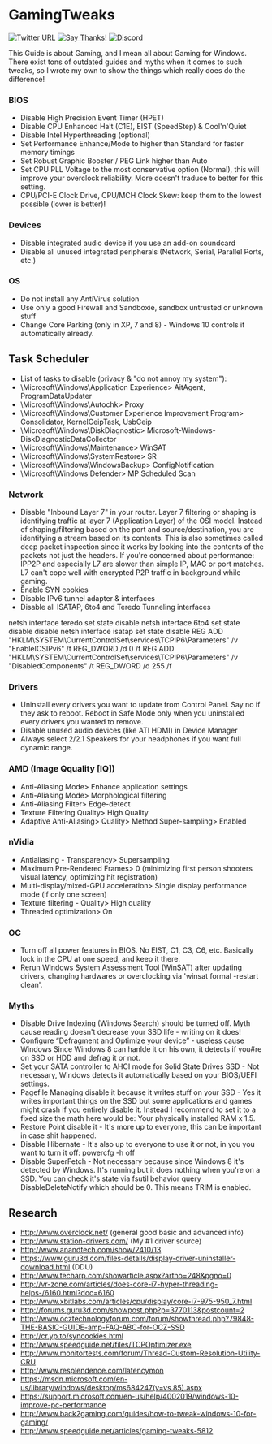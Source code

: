 # GamingTweaks

[![Twitter URL](https://img.shields.io/twitter/url/https/twitter.com/fold_left.svg?style=social&label=Follow%20%40CHEF-KOCH)](https://twitter.com/FZeven)
[![Say Thanks!](https://img.shields.io/badge/Say%20Thanks-!-1EAEDB.svg)](https://saythanks.io/to/CHEF-KOCH)
[![Discord](https://discordapp.com/api/guilds/204394292519632897/widget.png)](https://discord.me/NVinside)

This Guide is about Gaming, and I mean all about Gaming for Windows. There exist tons of outdated guides and myths when it comes to such tweaks, so I wrote my own to show the things which really does do the difference!

### BIOS

* Disable High Precision Event Timer (HPET)
* Disable CPU Enhanced Halt (C1E), EIST (SpeedStep) & Cool'n'Quiet
* Disable Intel Hyperthreading (optional)
* Set Performance Enhance/Mode to higher than Standard for faster memory timings
* Set Robust Graphic Booster / PEG Link higher than Auto
* Set CPU PLL Voltage to the most conservative option (Normal), this will improve your overclock reliability. More doesn't traduce to better for this setting.
* CPU/PCI-E Clock Drive, CPU/MCH Clock Skew: keep them to the lowest possible (lower is better)!


### Devices

* Disable integrated audio device if you use an add-on soundcard
* Disable all unused integrated peripherals (Network, Serial, Parallel Ports, etc.)


### OS

* Do not install any AntiVirus solution
* Use only a good Firewall and Sandboxie, sandbox untrusted or unknown stuff
* Change Core Parking (only in XP, 7 and 8) - Windows 10 controls it automatically already.

Task Scheduler
---------------
* List of tasks to disable (privacy & "do not annoy my system"):
* \Microsoft\Windows\Application Experience> AitAgent, ProgramDataUpdater
* \Microsoft\Windows\Autochk> Proxy
* \Microsoft\Windows\Customer Experience Improvement Program> Consolidator, KernelCeipTask, UsbCeip
* \Microsoft\Windows\DiskDiagnostic> Microsoft-Windows-DiskDiagnosticDataCollector
* \Microsoft\Windows\Maintenance> WinSAT
* \Microsoft\Windows\SystemRestore> SR
* \Microsoft\Windows\WindowsBackup> ConfigNotification
* \Microsoft\Windows Defender> MP Scheduled Scan


### Network

* Disable "Inbound Layer 7" in your router.
Layer 7 filtering or shaping is identifying traffic at layer 7 (Application Layer) of the OSI model. Instead of shaping/filtering based on the port and source/destination, you are identifying a stream based on its contents. This is also sometimes called deep packet inspection since it works by looking into the contents of the packets not just the headers. If you're concerned about performance: IPP2P and especially L7 are slower than simple IP, MAC or port matches. L7 can't cope well with encrypted P2P traffic in background while gaming.
* Enable SYN cookies
* Disable IPv6 tunnel adapter & interfaces
* Disable all ISATAP, 6to4 and Teredo Tunneling interfaces

netsh interface teredo set state disable
netsh interface 6to4 set state disable disable
netsh interface isatap set state disable
REG ADD "HKLM\SYSTEM\CurrentControlSet\services\TCPIP6\Parameters" /v "EnableICSIPv6" /t REG_DWORD /d 0 /f
REG ADD "HKLM\SYSTEM\CurrentControlSet\services\TCPIP6\Parameters" /v "DisabledComponents" /t REG_DWORD /d 255 /f


### Drivers

* Uninstall every drivers you want to update from Control Panel. Say no if they ask to reboot. Reboot in Safe Mode only when you uninstalled every drivers you wanted to remove.
* Disable unused audio devices (like ATI HDMI) in Device Manager
* Always select 2/2.1 Speakers for your headphones if you want full dynamic range.


### AMD (Image Qquality [IQ])

* Anti-Aliasing Mode> Enhance application settings
* Anti-Aliasing Mode> Morphological filtering
* Anti-Aliasing Filter> Edge-detect
* Texture Filtering Quality> High Quality
* Adaptive Anti-Aliasing> Quality> Method Super-sampling> Enabled


### nVidia

* Antialiasing - Transparency> Supersampling
* Maximum Pre-Rendered Frames> 0 (minimizing first person shooters visual latency, optimizing hit registration)
* Multi-display/mixed-GPU acceleration> Single display performance mode (if only one screen)
* Texture filtering - Quality> High quality
* Threaded optimization> On


### OC

* Turn off all power features in BIOS. No EIST, C1, C3, C6, etc. Basically lock in the CPU at one speed, and keep it there.
* Rerun Windows System Assessment Tool (WinSAT) after updating drivers, changing hardwares or overclocking via 'winsat formal -restart clean'.


### Myths

* Disable Drive Indexing (Windows Search) should be turned off. Myth cause reading doesn't decrease your SSD life - writing on it does!
* Configure “Defragment and Optimize your device” - useless cause Windows Since Windows 8 can hanlde it on his own, it detects if you#re on SSD or HDD and defrag it or not. 
* Set your SATA controller to AHCI mode for Solid State Drives SSD - Not necessary, Windows detects it automatically based on your BIOS/UEFI settings.
* Pagefile Managing disable it because it writes stuff on your SSD - Yes it writes important things on the SSD but some applications and games might crash if you entirely disable it. Instead I recommend to set it to a fixed size the math here would be: Your physically installed RAM x 1.5.
* Restore Point disable it - It's more up to everyone, this can be important in case shit happened. 
* Disable Hibernate - It's also up to everyone to use it or not, in you you want to turn it off: powercfg -h off
* Disable SuperFetch - Not necessary because since Windows 8 it's detected by Windows. It's running but it does nothing when you're on a SSD. You can check it's state via fsutil behavior query DisableDeleteNotify which should be 0. This means TRIM is enabled. 




## Research
* http://www.overclock.net/ (general good basic and advanced info)
* http://www.station-drivers.com/ (My #1 driver source)
* http://www.anandtech.com/show/2410/13
* https://www.guru3d.com/files-details/display-driver-uninstaller-download.html (DDU)
* http://www.techarp.com/showarticle.aspx?artno=248&pgno=0
* http://vr-zone.com/articles/does-core-i7-hyper-threading-helps-/6160.html?doc=6160
* http://www.xbitlabs.com/articles/cpu/display/core-i7-975-950_7.html
* http://forums.guru3d.com/showpost.php?p=3770113&postcount=2
* http://www.ocztechnologyforum.com/forum/showthread.php?79848-THE-BASIC-GUIDE-amp-FAQ-ABC-for-OCZ-SSD
* http://cr.yp.to/syncookies.html
* http://www.speedguide.net/files/TCPOptimizer.exe
* http://www.monitortests.com/forum/Thread-Custom-Resolution-Utility-CRU
* http://www.resplendence.com/latencymon
* https://msdn.microsoft.com/en-us/library/windows/desktop/ms684247(v=vs.85).aspx
* https://support.microsoft.com/en-us/help/4002019/windows-10-improve-pc-performance
* http://www.back2gaming.com/guides/how-to-tweak-windows-10-for-gaming/
* http://www.speedguide.net/articles/gaming-tweaks-5812
